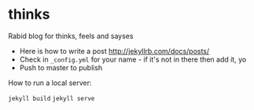 thinks
======

Rabid blog for thinks, feels and sayses

* Here is how to write a post http://jekyllrb.com/docs/posts/
* Check in `_config.yml` for your name - if it's not in there then add it, yo
* Push to master to publish

How to run a local server:

`jekyll build`
`jekyll serve`